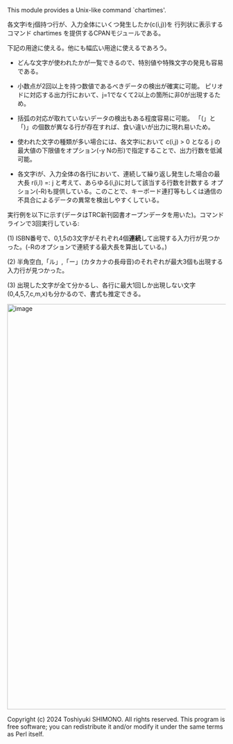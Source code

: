 
This module provides a Unix-like command `chartimes'. 

 各文字iをj個持つ行が、入力全体にいくつ発生したか(c(i,j))を
 行列状に表示するコマンド chartimes を提供するCPANモジュールである。

 下記の用途に使える。他にも幅広い用途に使えるであろう。

  - どんな文字が使われたかが一覧できるので、特別値や特殊文字の発見も容易である。

  - 小数点が2回以上を持つ数値であるべきデータの検出が確実に可能。
   ピリオドに対応する出力行において、j=1でなくて2以上の箇所に非0が出現するため。

  - 括弧の対応が取れていないデータの検出もある程度容易に可能。
     「(」と「)」の個数が異なる行が存在すれば、食い違いが出力に現れ易いため。

  - 使われた文字の種類が多い場合には、各文字iにおいて c(i,j) > 0 となる j の
    最大値の下限値をオプション(-y Nの形)で指定することで、出力行数を低減可能。

  - 各文字iが、入力全体の各行lにおいて、連続して繰り返し発生した場合の最大長
    r(i,l) =: j  と考えて、あらゆる(i,j)に対して該当する行数を計数する
    オプション(-R)も提供している。このことで、キーボード連打等もしくは通信の
    不具合によるデータの異常を検出しやすくしている。

実行例を以下に示す(データはTRC新刊図書オープンデータを用いた)。コマンドラインで3回実行している:

(1) ISBN番号で、0,1,5の3文字がそれぞれ4個**連続**して出現する入力行が見つかった。(-Rのオプションで連続する最大長を算出している。)

(2) 半角空白,「ル」,「ー」(カタカナの長母音)のそれぞれが最大3個も出現する入力行が見つかった。

(3) 出現した文字が全て分かるし、各行に最大1回しか出現しない文字(0,4,5,7,c,m,x)も分かるので、書式も推定できる。

<img width="933" alt="image" src="https://github.com/tulamili/App-chartimes/assets/6661651/9cfd209c-4366-4a80-9eb3-3bbe16305738">




 Copyright (c) 2024 Toshiyuki SHIMONO. All rights reserved.
 This program is free software; you can redistribute it and/or
 modify it under the same terms as Perl itself.
